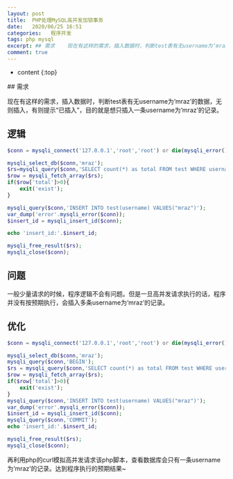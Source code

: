 ```yaml
---
layout: post
title:  PHP处理MySQL高并发加锁事务
date:   2020/06/25 16:51
categories:   程序开发
tags: php mysql 
excerpt: ## 需求    现在有这样的需求，插入数据时，判断test表有无username为‘mraz’的数据，无则插入，有则提示“已插入”，目的就是想只插入一条username为‘mraz’的记录。    ## 逻辑    ```php  $conn = mysqli_connect('127.0.0.1','root','root') or die(mysqli_error());    mysqli
comment: true
---
```

* content
{:top}

<!--markdown-->## 需求现在有这样的需求，插入数据时，判断test表有无username为‘mraz’的数据，无则插入，有则提示“已插入”，目的就是想只插入一条username为‘mraz’的记录。## 逻辑```php$conn = mysqli_connect('127.0.0.1','root','root') or die(mysqli_error());mysqli_select_db($conn,'mraz');$rs=mysqli_query($conn,'SELECT count(*) as total FROM test WHERE username = "mraz"');$row = mysqli_fetch_array($rs);if($row['total']>0){    exit('exist');}mysqli_query($conn,'INSERT INTO test(username) VALUES("mraz")');var_dump('error'.mysqli_error($conn));$insert_id = mysqli_insert_id($conn);echo 'insert_id:'.$insert_id;mysqli_free_result($rs);mysqli_close($conn);```## 问题一般少量请求的时候，程序逻辑不会有问题。但是一旦高并发请求执行的话，程序并没有按预期执行，会插入多条username为‘mraz’的记录。## 优化```php$conn = mysqli_connect('127.0.0.1','root','root') or die(mysqli_error());mysqli_select_db($conn,'mraz');mysqli_query($conn,'BEGIN');$rs = mysqli_query($conn,'SELECT count(*) as total FROM test WHERE username = "mraz" FOR UPDATE');$row = mysqli_fetch_array($rs);if($row['total']>0){    exit('exist');}mysqli_query($conn,'INSERT INTO test(username) VALUES("mraz")');var_dump('error'.mysqli_error($conn));$insert_id = mysqli_insert_id($conn);mysqli_query($conn,'COMMIT');echo 'insert_id:'.$insert_id;mysqli_free_result($rs);mysqli_close($conn);```再利用php的curl模拟高并发请求该php脚本，查看数据库会只有一条username为‘mraz’的记录。达到程序执行的预期结果~
    